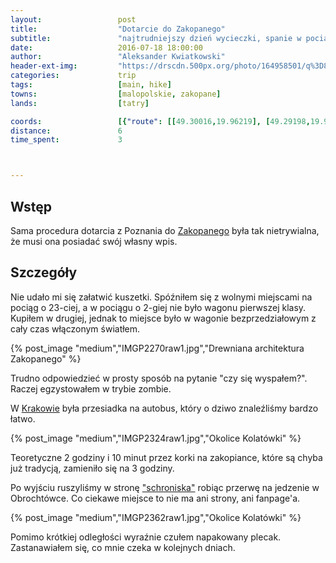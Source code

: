 ```yaml
---
layout:                 post
title:                  "Dotarcie do Zakopanego"
subtitle:               "najtrudniejszy dzień wycieczki, spanie w pociągu"
date:                   2016-07-18 18:00:00
author:                 "Aleksander Kwiatkowski"
header-ext-img:         "https://drscdn.500px.org/photo/164958501/q%3D80_m%3D2000/669c477d8f84b7ef1d1d790e02302b9e"
categories:             trip
tags:                   [main, hike]
towns:                  [malopolskie, zakopane]
lands:                  [tatry]

coords:                 [{"route": [[49.30016,19.96219], [49.29198,19.96528], [49.27748,19.98099], [49.27244,19.98107], [49.26735,19.97832], [49.25956,19.96665]], "type": "hike"}]
distance:               6
time_spent:             3



---
```


[wiki-zakopane]: https://pl.wikipedia.org/wiki/Zakopane
[wiki-krakow]: https://pl.wikipedia.org/wiki/Krak%C3%B3w
[kolatowki]: http://www.kalatowki.pl/

Wstęp
-----

Sama procedura dotarcia z Poznania do [Zakopanego][wiki-zakopane] była tak nietrywialna,
że musi ona posiadać swój własny wpis.

Szczegóły
---------

Nie udało mi się załatwić kuszetki. Spóźniłem się z wolnymi miejscami na pociąg
o 23-ciej, a w pociągu o 2-giej nie było wagonu pierwszej klasy. Kupiłem w drugiej, jednak
to miejsce było w wagonie bezprzedziałowym z cały czas włączonym światłem.

{% post_image "medium","IMGP2270raw1.jpg","Drewniana architektura Zakopanego" %}

Trudno odpowiedzieć w prosty sposób na pytanie "czy się wyspałem?". Raczej
egzystowałem w trybie zombie.

W [Krakowie][wiki-krakow] była przesiadka na autobus, który o dziwo znaleźliśmy
bardzo łatwo.

{% post_image "medium","IMGP2324raw1.jpg","Okolice Kolatówki" %}

Teoretyczne 2 godziny i 10 minut przez korki na zakopiance, które są chyba już
tradycją, zamieniło się na 3 godziny.

Po wyjściu ruszyliśmy w stronę ["schroniska"][kolatowki] robiąc przerwę na jedzenie w
Obrochtówce. Co ciekawe miejsce to nie ma ani strony, ani fanpage'a.

{% post_image "medium","IMGP2362raw1.jpg","Okolice Kolatówki" %}

Pomimo krótkiej odległości wyraźnie czułem napakowany plecak. Zastanawiałem się,
co mnie czeka w kolejnych dniach.
